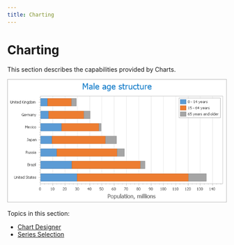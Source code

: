 ```yaml
---
title: Charting
---
```

# Charting
This section describes the capabilities provided by Charts.

![Charts_Main](../images/Img9057.png)

Topics in this section:
* [Chart Designer](../../interface-elements-for-web/articles/charting/chart-designer.md)
* [Series Selection](../../interface-elements-for-web/articles/charting/series-selection.md)